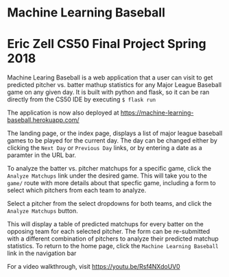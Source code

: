 # Machine Learning Baseball
# Eric Zell CS50 Final Project Spring 2018

Machine Learing Baseball is a web application that a user can visit to get predicted pitcher vs. batter
mathup statistics for any Major League Baseball game on any given day. It is built with python and flask,
so it can be ran directly from the CS50 IDE by executing `$ flask run`

The application is now also deployed at https://machine-learning-baseball.herokuapp.com/

The landing page, or the index page, displays a list of major league baseball games to be played for
the current day. The day can be changed either by clicking the `Next Day` or `Previous Day` links, or by
entering a date as a paramter in the URL bar.

To analyze the batter vs. pitcher matchups for a specific game, click the `Analyze Matchups` link under the
desired game. This will take you to the `game/` route with more details about that specfic game, including a form
to select which pitchers from each team to analyze.

Select a pitcher from the select dropdowns for both teams, and click the `Analyze Matchups` button.

This will display a table of predicted matchups for every batter on the opposing team for each selected pitcher.
The form can be re-submitted with a different combination of pitchers to analyze their predicted matchup statistics.
To return to the home page, click the `Machine Learning Baseball` link in the navigation bar

For a video walkthrough, visit https://youtu.be/Rsf4NXdoUV0
